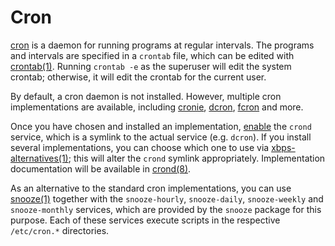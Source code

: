 # Cron

[cron](https://en.wikipedia.org/wiki/Cron) is a daemon for running programs at
regular intervals. The programs and intervals are specified in a `crontab` file,
which can be edited with [crontab(1)](https://man.voidlinux.org/crontab.1).
Running `crontab -e` as the superuser will edit the system crontab; otherwise,
it will edit the crontab for the current user.

By default, a cron daemon is not installed. However, multiple cron
implementations are available, including
[cronie](https://github.com/cronie-crond/cronie/),
[dcron](http://www.jimpryor.net/linux/dcron.html),
[fcron](http://fcron.free.fr/) and more.

Once you have chosen and installed an implementation,
[enable](./services/index.md#enabling-services) the `crond` service, which is a
symlink to the actual service (e.g. `dcron`). If you install several
implementations, you can choose which one to use via
[xbps-alternatives(1)](https://man.voidlinux.org/xbps-alternatives.1); this will
alter the `crond` symlink appropriately. Implementation documentation will be
available in [crond(8)](https://man.voidlinux.org/crond.8).

As an alternative to the standard cron implementations, you can use
[snooze(1)](https://man.voidlinux.org/snooze.1) together with the
`snooze-hourly`, `snooze-daily`, `snooze-weekly` and `snooze-monthly` services,
which are provided by the `snooze` package for this purpose. Each of these
services execute scripts in the respective `/etc/cron.*` directories.
